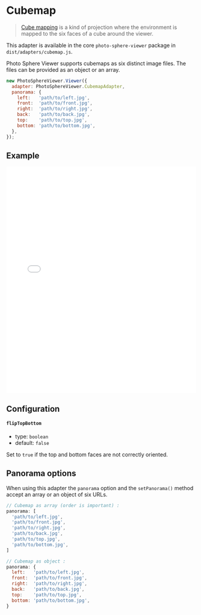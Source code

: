 # Cubemap

> [Cube mapping](https://en.wikipedia.org/wiki/Cube_mapping) is a kind of projection where the environment is mapped to the six faces of a cube around the viewer.

This adapter is available in the core `photo-sphere-viewer` package in `dist/adapters/cubemap.js`.

Photo Sphere Viewer supports cubemaps as six distinct image files. The files can be provided as an object or an array.

```js
new PhotoSphereViewer.Viewer({
  adapter: PhotoSphereViewer.CubemapAdapter,
  panorama: {
    left:   'path/to/left.jpg',
    front:  'path/to/front.jpg',
    right:  'path/to/right.jpg',
    back:   'path/to/back.jpg',
    top:    'path/to/top.jpg',
    bottom: 'path/to/bottom.jpg',
  },
});
```


## Example

<iframe style="width: 100%; height: 600px;" src="//jsfiddle.net/mistic100/1jL5yc2r/embedded/result,js/dark" allowfullscreen="allowfullscreen" frameborder="0"></iframe>


## Configuration

#### `flipTopBottom`
- type: `boolean`
- default: `false`

Set to `true` if the top and bottom faces are not correctly oriented.


## Panorama options

When using this adapter the `panorama` option and the `setPanorama()` method accept an array or an object of six URLs.

```js
// Cubemap as array (order is important) :
panorama: [
  'path/to/left.jpg',
  'path/to/front.jpg',
  'path/to/right.jpg',
  'path/to/back.jpg',
  'path/to/top.jpg',
  'path/to/bottom.jpg',
]

// Cubemap as object :
panorama: {
  left:   'path/to/left.jpg',
  front:  'path/to/front.jpg',
  right:  'path/to/right.jpg',
  back:   'path/to/back.jpg',
  top:    'path/to/top.jpg',
  bottom: 'path/to/bottom.jpg',
}
```
